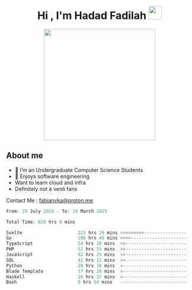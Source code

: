 <h1 align="center">Hi , I'm Hadad Fadilah <img src="https://media.giphy.com/media/hvRJCLFzcasrR4ia7z/giphy.gif" width="35"></h1>

<p align="center">
<img src="https://media.tenor.com/78dNivDemDAAAAAi/speech-bubble-venti.gif" width="300"/>    
</p>


##  About me
- 🔭 I’m an Undergraduate Computer Science Students
- 🌱 Enjoys software engineering
- Want to learn cloud and infra 
- Definitely not a venti fans

Contact Me : fabianvka@proton.me

<!--START_SECTION:waka-->

```go
From: 25 July 2024 - To: 19 March 2025

Total Time: 620 hrs 8 mins

Svelte                     223 hrs 29 mins >>>>>>>>>----------------   35.81 %
Go                         106 hrs 45 mins >>>>---------------------   17.10 %
TypeScript                 54 hrs 38 mins  >>-----------------------   08.75 %
PHP                        52 hrs 55 mins  >>-----------------------   08.48 %
JavaScript                 42 hrs 25 mins  >>-----------------------   06.80 %
SQL                        42 hrs 12 mins  >>-----------------------   06.76 %
Python                     20 hrs 10 mins  >------------------------   03.23 %
Blade Template             17 hrs 20 mins  >------------------------   02.78 %
Haskell                    16 hrs 37 mins  >------------------------   02.66 %
Bash                       9 hrs 54 mins   -------------------------   01.59 %
```

<!--END_SECTION:waka-->




<!--
**Fadil-Tao/Fadil-Tao** is a ✨ _special_ ✨ repository because its `README.md` (this file) appears on your GitHub profile.


